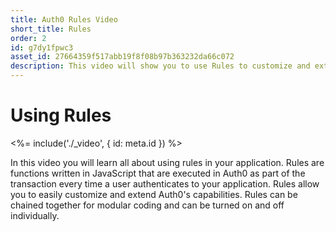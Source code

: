 ```yaml
---
title: Auth0 Rules Video
short_title: Rules
order: 2
id: g7dy1fpwc3
asset_id: 27664359f517abb19f8f08b97b363232da66c072
description: This video will show you to use Rules to customize and extend the Auth0 platform customize user profile, add authorization, and integrate with external services all with a few lines of JavaScript.
---
```

# Using Rules

<%= include('./_video', { id: meta.id }) %>

In this video you will learn all about using rules in your application. Rules are functions written in JavaScript that are executed in Auth0 as part of the transaction every time a user authenticates to your application. Rules allow you to easily customize and extend Auth0's capabilities. Rules can be chained together for modular coding and can be turned on and off individually.

<div style="height: 50px"></div>
